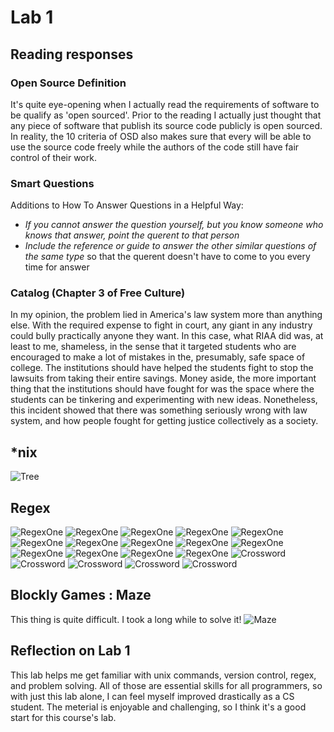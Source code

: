 # Lab 1

## Reading responses 

### Open Source Definition
It's quite eye-opening when I actually read the requirements of software to be qualify as 'open sourced'. Prior to the reading I actually just thought that any piece of software that publish its source code publicly is open sourced. In reality, the 10 criteria of OSD also makes sure that every will be able to use the source code freely while the authors of the code still have fair control of their work.

### Smart Questions
Additions to How To Answer Questions in a Helpful Way:
- *If you cannot answer the question yourself, but you know someone who knows that answer, point the querent to that person*
- *Include the reference or guide to answer the other similar questions of the same type* so that the querent doesn't have to come to you every time for answer

### Catalog (Chapter 3 of Free Culture)
In my opinion, the problem lied in America's law system more than anything else. With the required expense to fight in court, any giant in any industry could bully practically anyone they want. In this case, what RIAA did was, at least to me, shameless, in the sense that it targeted students who are encouraged to make a lot of mistakes in the, presumably, safe space of college. The institutions should have helped the students fight to stop the lawsuits from taking their entire savings. Money aside, the more important thing that the institutions should have fought for was the space where the students can be tinkering and experimenting with new ideas. Nonetheless, this incident showed that there was something seriously wrong with law system, and how people fought for getting justice collectively as a society.

## *nix
![Tree](https://github.com/smiled0g/CSCI2961-Lab/blob/master/images/lab-linux-tree.png?raw=true)

## Regex
![RegexOne](https://github.com/smiled0g/CSCI2961-Lab/blob/master/images/lab-regex-1.png?raw=true)
![RegexOne](https://github.com/smiled0g/CSCI2961-Lab/blob/master/images/lab-regex-1-5.png?raw=true)
![RegexOne](https://github.com/smiled0g/CSCI2961-Lab/blob/master/images/lab-regex-3.png?raw=true)
![RegexOne](https://github.com/smiled0g/CSCI2961-Lab/blob/master/images/lab-regex-4.png?raw=true)
![RegexOne](https://github.com/smiled0g/CSCI2961-Lab/blob/master/images/lab-regex-5.png?raw=true)
![RegexOne](https://github.com/smiled0g/CSCI2961-Lab/blob/master/images/lab-regex-6.png?raw=true)
![RegexOne](https://github.com/smiled0g/CSCI2961-Lab/blob/master/images/lab-regex-7.png?raw=true)
![RegexOne](https://github.com/smiled0g/CSCI2961-Lab/blob/master/images/lab-regex-8.png?raw=true)
![RegexOne](https://github.com/smiled0g/CSCI2961-Lab/blob/master/images/lab-regex-9.png?raw=true)
![RegexOne](https://github.com/smiled0g/CSCI2961-Lab/blob/master/images/lab-regex-10.png?raw=true)
![RegexOne](https://github.com/smiled0g/CSCI2961-Lab/blob/master/images/lab-regex-11.png?raw=true)
![RegexOne](https://github.com/smiled0g/CSCI2961-Lab/blob/master/images/lab-regex-12.png?raw=true)
![RegexOne](https://github.com/smiled0g/CSCI2961-Lab/blob/master/images/lab-regex-13.png?raw=true)
![RegexOne](https://github.com/smiled0g/CSCI2961-Lab/blob/master/images/lab-regex-14.png?raw=true)
![Crossword](https://github.com/smiled0g/CSCI2961-Lab/blob/master/images/lab-regex-beg-1.png?raw=true)
![Crossword](https://github.com/smiled0g/CSCI2961-Lab/blob/master/images/lab-regex-beg-2.png?raw=true)
![Crossword](https://github.com/smiled0g/CSCI2961-Lab/blob/master/images/lab-regex-beg-3.png?raw=true)
![Crossword](https://github.com/smiled0g/CSCI2961-Lab/blob/master/images/lab-regex-beg-4.png?raw=true)
![Crossword](https://github.com/smiled0g/CSCI2961-Lab/blob/master/images/lab-regex-beg-5.png?raw=true)

## Blockly Games : Maze 
This thing is quite difficult. I took a long while to solve it!
![Maze](https://github.com/smiled0g/CSCI2961-Lab/blob/master/images/lab-1-maze.png?raw=true)


## Reflection on Lab 1
This lab helps me get familiar with unix commands, version control, regex, and problem solving. All of those are essential skills for all programmers, so with just this lab alone, I can feel myself improved drastically as a CS student. The meterial is enjoyable and challenging, so I think it's a good start for this course's lab.

